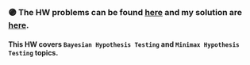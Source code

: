 ### :purple_circle: **The HW problems can be found [here](https://github.com/fnoorzad/Detection-and-Estimation-Theory/blob/9dfbf381beea1493651e77cd136c171c89e223d3/HW/1/HW%201.pdf) and my solution are [here](https://github.com/fnoorzad/Detection-and-Estimation-Theory/blob/9dfbf381beea1493651e77cd136c171c89e223d3/HW/1/My%20Solutions%201.pdf)**.

#### This HW covers ```Bayesian Hypothesis Testing``` and ```Minimax Hypothesis Testing``` topics. 
